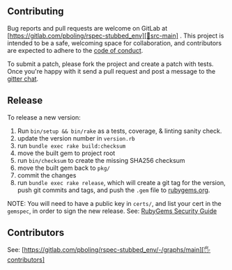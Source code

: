 ## Contributing

Bug reports and pull requests are welcome on GitLab at [https://gitlab.com/pboling/rspec-stubbed_env][🚎src-main]
. This project is intended to be a safe, welcoming space for collaboration, and contributors are expected to adhere to
the [code of conduct][conduct].

To submit a patch, please fork the project and create a patch with tests. Once you're happy with it send a pull request
and post a message to the [gitter chat][🏘chat].

## Release

To release a new version:

1. Run `bin/setup && bin/rake` as a tests, coverage, & linting sanity check.
2. update the version number in `version.rb`
3. run `bundle exec rake build:checksum`
4. move the built gem to project root
5. run `bin/checksum` to create the missing SHA256 checksum
6. move the built gem back to `pkg/`
7. commit the changes
8. run `bundle exec rake release`, which will create a git tag for the version, push git commits and tags, and push the `.gem` file to [rubygems.org][rubygems].

NOTE: You will need to have a public key in `certs/`, and list your cert in the
`gemspec`, in order to sign the new release.
See: [RubyGems Security Guide][rubygems-security-guide]

## Contributors

See: [https://gitlab.com/pboling/rspec-stubbed_env/-/graphs/main][🖐contributors]

[conduct]: https://gitlab.com/pboling/rspec-stubbed_env/-/blob/main/CODE_OF_CONDUCT.md
[🖐contributors]: https://gitlab.com/pboling/rspec-stubbed_env/-/graphs/main
[🚎src-main]: https://gitlab.com/pboling/rspec-stubbed_env/-/tree/main
[🏘chat]: https://matrix.to/#/%23pboling_rspec-stubbed_env:gitter.im
[rubygems-security-guide]: https://guides.rubygems.org/security/#building-gems
[rubygems]: https://rubygems.org
